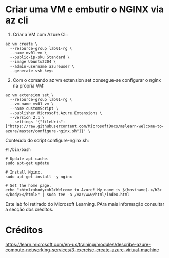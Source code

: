 # Criar uma VM e embutir o NGINX via az cli

1. Criar a VM com Azure Cli:
```
az vm create \
  --resource-group lab01-rg \
  --name mv01-vm \
  --public-ip-sku Standard \
  --image Ubuntu2204 \
  --admin-username azureuser \
  --generate-ssh-keys   
```


2. Com o comando az vm extension set consegue-se configurar o nginx na própria VM:
```
az vm extension set \
  --resource-group lab01-rg \
  --vm-name mv01-vm \
  --name customScript \
  --publisher Microsoft.Azure.Extensions \
  --version 2.1 \
  --settings '{"fileUris":["https://raw.githubusercontent.com/MicrosoftDocs/mslearn-welcome-to-azure/master/configure-nginx.sh"]}' \
```


Conteúdo do script configure-nginx.sh:
```
#!/bin/bash

# Update apt cache.
sudo apt-get update

# Install Nginx.
sudo apt-get install -y nginx

# Set the home page.
echo "<html><body><h2>Welcome to Azure! My name is $(hostname).</h2></body></html>" | sudo tee -a /var/www/html/index.html
```

Este lab foi retirado do Microsoft Learning. PAra mais informação consultar a secção dos créditos.

# Créditos
https://learn.microsoft.com/en-us/training/modules/describe-azure-compute-networking-services/3-exercise-create-azure-virtual-machine

